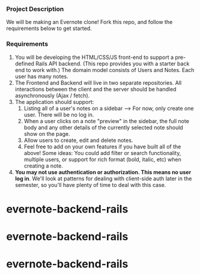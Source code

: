 ### Project Description

We will be making an Evernote clone!  Fork this repo, and follow the requirements below to get started.  

### Requirements
1. You will be developing the HTML/CSS/JS front-end to support a pre-defined Rails API backend. (This repo provides you with a starter back end to work with.) The domain model consists of Users and Notes. Each user has many notes.
2. The Frontend and Backend will live in two separate repositories. All interactions between the client and the server should be handled asynchronously (Ajax / fetch).
3. The application should support:
    1. Listing all of a user's notes on a sidebar -->  For now, only create one user.  There will be no log in.
    2. When a user clicks on a note "preview" in the sidebar, the full note body and any other details of the currently selected note should show on the page.  
    3. Allow users to create, edit and delete notes.
    4. Feel free to add on your own features if you have built all of the above!  Some ideas:  You could add filter or search functionality, multiple users, or support for rich format (bold, italic, etc) when creating a note.
4. **You may not use authentication or authorization. This means no user log in**. We'll look at patterns for dealing with client-side auth later in the semester, so you'll have plenty of time to deal with this case.
# evernote-backend-rails
# evernote-backend-rails
# evernote-backend-rails
